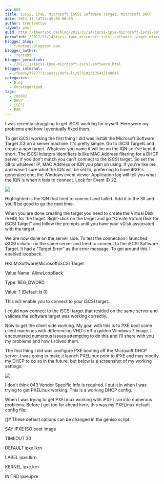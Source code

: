 ```yaml
---
id: 669
title: iSCSI, iPXE, Microsoft iSCSI Software Target, Microsoft DHCP
date: 2012-11-14T11:45:00-06:00
author: trententtye
layout: post
guid: http://theorypc.ca/blog/2012/11/14/iscsi-ipxe-microsoft-iscsi-software-target-microsoft-dhcp/
permalink: /2012/11/14/iscsi-ipxe-microsoft-iscsi-software-target-microsoft-dhcp/
blogger_blog:
  - trentent.blogspot.com
blogger_author:
  - Trentent
blogger_permalink:
  - /2012/11/iscsi-ipxe-microsoft-iscsi-software.html
blogger_internal:
  - /feeds/7977773/posts/default/8731023135412148846
categories:
  - Blog
  - Uncategorized
tags:
  - 2008R2
  - DHCP
  - iSCSI
  - PXE
---
```

I was recently struggling to get iSCSI working for myself.  Here were my problems and how I eventually fixed them.

To get iSCSI working the first thing I did was install the Microsoft Software Target 3.3 on a server machine. It's pretty simple.  Go to iSCSI Targets and create a new target.  Whatever you name it will be on the IQN so I've kept it short.  The iSCSI Initators Identifiers is like MAC Address filtering for a DHCP server, if you don't match you can't connect to the iSCSI target.  So set the SII to whatever IP, MAC Address or IQN you plan on using.  If you're like me and wasn't sure what the IQN will be set to, preferring to have iPXE's generated one; the Windows event viewer Application log will tell you what the IQN is when it fails to connect.  Look for Event ID 22.

<img src="http://2.bp.blogspot.com/-Ve-Gge76yvY/UKO5F0C6i0I/AAAAAAAAAKM/JNvFyTDcqtY/s400/1.png">

Highlighted is the IQN that tried to connect and failed.  Add it to the SII and you'll be good to go the next time.

When you are done creating the target you need to create the Virtual Disk (VHD) for the target.  Right-click on the target and go "Create Virtual Disk for iSCSI Target" and follow the prompts until you have your vDisk associated with the target.

We are now done on the server side.  To test the connection I launched iSCSI initiator on the same server and tried to connect to the iSCSI Software Target. It had a "Target Error" as the error message.  To get around this I enabled loopback.


HKLM\Software\Microsoft\iSCSI Target

Value Name: AllowLoopBack

Type: REG_DWORD

Value: 1 (Default is 0)

This will enable you to connect to your iSCSI target.

I could now connect to the iSCSI target that resided on the same server and validate the software target was working correctly.

Now to get the client side working.  My goal with this is to PXE boot some client machines with differencing VHD's off a golden Windows 7 image.  I encountered numerous issues attempting to do this and I'll share with you my problems and how I solved them.

The first thing I did was configure PXE booting off the Microsoft DHCP server.  I was going to make it launch PXELinux prior to iPXE and may modify my DHCP to do so in the future, but below is a screenshot of my working settings:

<img src="http://4.bp.blogspot.com/-I3LMxGztydg/UKO7nbAKhaI/AAAAAAAAAKc/cEgc52S9LtM/s640/2.png">

I don't think 043 Vendor Specific Info is required.  I put it in when I was trying to get PXELinux working.  This is a working DHCP config.


When I was trying to get PXELinux working with iPXE I ran into numerous problems.  Before I get too far ahead here, this was my PXELinux default config file:

[]# These default options can be changed in the geniso script

SAY iPXE ISO boot image

TIMEOUT 30

DEFAULT ipxe.lkrn

LABEL ipxe.lkrn

 KERNEL ipxe.krn

 INITRD ipxe.ipxe
